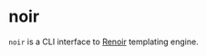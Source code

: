 # noir

`noir` is a CLI interface to [Renoir](https://github.com/emmett-framework/renoir) templating engine.
